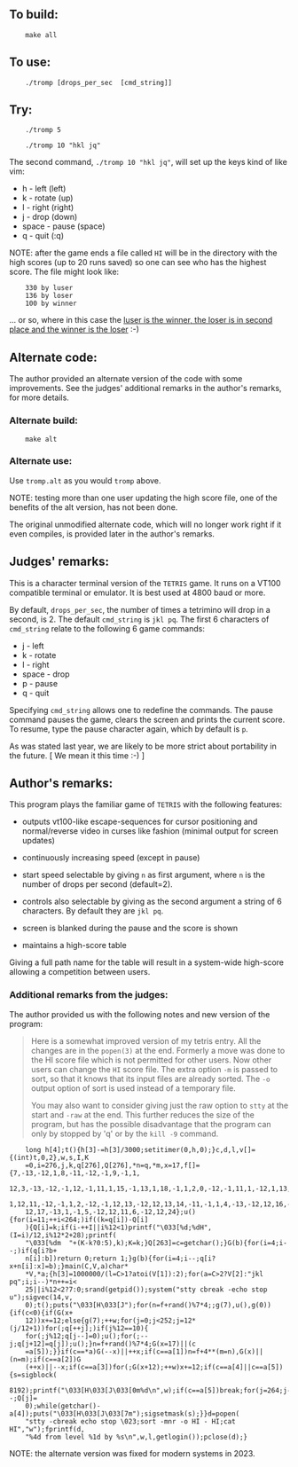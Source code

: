 ## To build:

``` <!---sh-->
    make all
```


## To use:

``` <!---sh-->
    ./tromp [drops_per_sec  [cmd_string]]
```


## Try:

``` <!---sh-->
    ./tromp 5

    ./tromp 10 "hkl jq"
```

The second command, `./tromp 10 "hkl jq"`, will set up the keys kind of like
vim:

- h	    - left (left)
- k	    - rotate (up)
- l	    - right (right)
- j	    - drop (down)
- space	    - pause (space)
- q	    - quit (:q)

NOTE: after the game ends a file called `HI` will be in the directory with the
high scores (up to 20 runs saved) so one can see who has the highest score. The
file might look like:

```
    330 by luser
    136 by loser
    100 by winner
```

... or so, where in this case the [luser is the winner, the loser is in second
place and the winner is the
loser](https://web.archive.org/web/20181023221954/https://www.chicagotribune.com/news/ct-xpm-2002-07-31-0207310310-story.html) :-)


## Alternate code:

The author provided an alternate version of the code with some improvements. See
the judges' additional remarks in the author's remarks, for more details.


### Alternate build:

``` <!---sh-->
    make alt
```


### Alternate use:

Use `tromp.alt` as you would `tromp` above.

NOTE: testing more than one user updating the high score file, one of the
benefits of the alt version, has not been done.

The original unmodified alternate code, which will no longer work right if it
even compiles, is provided later in the author's remarks.


## Judges' remarks:

This is a character terminal version of the `TETRIS` game.
It runs on a VT100 compatible terminal or emulator.  It is
best used at 4800 baud or more.

By default, `drops_per_sec`, the number of times a tetrimino
will drop in a second, is 2.  The default `cmd_string` is
`jkl pq`.  The first 6 characters of `cmd_string` relate
to the following 6 game commands:

- j		- left
- k		- rotate
- l		- right
- space		- drop
- p		- pause
- q		- quit

Specifying `cmd_string` allows one to redefine the commands.
The pause command pauses the game, clears the screen and
prints the current score.  To resume, type the pause
character again, which by default is `p`.

As was stated last year, we are likely to be more strict about
portability in the future.  [ We mean it this time :-) ]


## Author's remarks:

This program plays the familiar game of `TETRIS` with the
following features:

* outputs vt100-like escape-sequences for cursor
  positioning and normal/reverse video in curses
  like fashion (minimal output for screen updates)

* continuously increasing speed (except in pause)

* start speed selectable by giving `n` as first argument,
  where `n` is the number of drops per second (default=2).

* controls also selectable by giving as the second argument
  a string of 6 characters.  By default they are `jkl pq`.

* screen is blanked during the pause and the score is shown

* maintains a high-score table

Giving a full path name for the table will result in a
system-wide high-score allowing a competition between users.

### Additional remarks from the judges:

The author provided us with the following notes and new version of
the program:

> Here is a somewhat improved version of my tetris entry.  All the changes are
in the `popen(3)` at the end.  Formerly a move was done to the HI score file
which is not permitted for other users. Now other users can change the `HI`
score file.  The extra option `-m` is passed to sort, so that it knows that its
input files are already sorted.  The `-o` output option of sort is used instead
of a temporary file.
>
> You may also want to consider giving just the raw option to `stty` at the
start and `-raw` at the end. This further reduces the size of the program, but
has the possible disadvantage that the program can only by stopped by 'q' or by
the `kill -9` command.

``` <!---c-->
    long h[4];t(){h[3]-=h[3]/3000;setitimer(0,h,0);}c,d,l,v[]={(int)t,0,2},w,s,I,K
    =0,i=276,j,k,q[276],Q[276],*n=q,*m,x=17,f[]={7,-13,-12,1,8,-11,-12,-1,9,-1,1,
    12,3,-13,-12,-1,12,-1,11,1,15,-1,13,1,18,-1,1,2,0,-12,-1,11,1,-12,1,13,10,-12,
    1,12,11,-12,-1,1,2,-12,-1,12,13,-12,12,13,14,-11,-1,1,4,-13,-12,12,16,-11,-12,
    12,17,-13,1,-1,5,-12,12,11,6,-12,12,24};u(){for(i=11;++i<264;)if((k=q[i])-Q[i]
    ){Q[i]=k;if(i-++I||i%12<1)printf("\033[%d;%dH",(I=i)/12,i%12*2+28);printf(
    "\033[%dm  "+(K-k?0:5),k);K=k;}Q[263]=c=getchar();}G(b){for(i=4;i--;)if(q[i?b+
    n[i]:b])return 0;return 1;}g(b){for(i=4;i--;q[i?x+n[i]:x]=b);}main(C,V,a)char*
    *V,*a;{h[3]=1000000/(l=C>1?atoi(V[1]):2);for(a=C>2?V[2]:"jkl pq";i;i--)*n++=i<
    25||i%12<2?7:0;srand(getpid());system("stty cbreak -echo stop u");sigvec(14,v,
    0);t();puts("\033[H\033[J");for(n=f+rand()%7*4;;g(7),u(),g(0)){if(c<0){if(G(x+
    12))x+=12;else{g(7);++w;for(j=0;j<252;j=12*(j/12+1))for(;q[++j];)if(j%12==10){
    for(;j%12;q[j--]=0);u();for(;--j;q[j+12]=q[j]);u();}n=f+rand()%7*4;G(x=17)||(c
    =a[5]);}}if(c==*a)G(--x)||++x;if(c==a[1])n=f+4**(m=n),G(x)||(n=m);if(c==a[2])G
    (++x)||--x;if(c==a[3])for(;G(x+12);++w)x+=12;if(c==a[4]||c==a[5]){s=sigblock(
    8192);printf("\033[H\033[J\033[0m%d\n",w);if(c==a[5])break;for(j=264;j--;Q[j]=
    0);while(getchar()-a[4]);puts("\033[H\033[J\033[7m");sigsetmask(s);}}d=popen(
    "stty -cbreak echo stop \023;sort -mnr -o HI - HI;cat HI","w");fprintf(d,
    "%4d from level %1d by %s\n",w,l,getlogin());pclose(d);}
```

NOTE: the alternate version was fixed for modern systems in 2023.


<!--

    Copyright © 1984-2024 by Landon Curt Noll. All Rights Reserved.

    You are free to share and adapt this file under the terms of this license:

	Creative Commons Attribution-ShareAlike 4.0 International (CC BY-SA 4.0)

    For more information, see:

	https://creativecommons.org/licenses/by-sa/4.0/

-->
